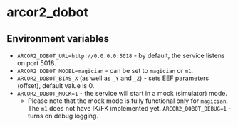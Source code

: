 # arcor2_dobot

## Environment variables

- `ARCOR2_DOBOT_URL=http://0.0.0.0:5018` - by default, the service listens on port 5018.
- `ARCOR2_DOBOT_MODEL=magician` - can be set to `magician` or `m1`.
- `ARCOR2_DOBOT_BIAS_X` (as well as `_Y` and `_Z`) - sets EEF parameters (offset), default value is 0.
- `ARCOR2_DOBOT_MOCK=1` - the service will start in a mock (simulator) mode.
  - Please note that the mock mode is fully functional only for `magician`. The `m1` does not have IK/FK implemented yet.
 `ARCOR2_DOBOT_DEBUG=1` - turns on debug logging.